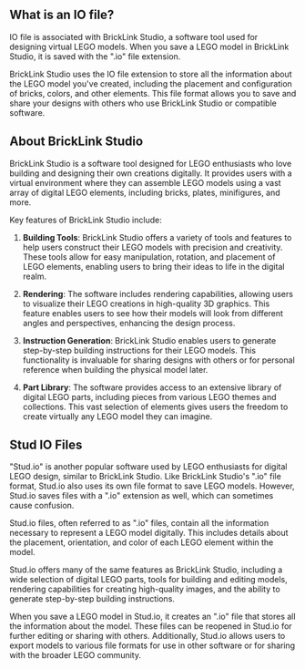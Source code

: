 ## What is an IO file?

IO file is associated with BrickLink Studio, a software tool used for designing virtual LEGO models. When you save a LEGO model in BrickLink Studio, it is saved with the ".io" file extension.

BrickLink Studio uses the IO file extension to store all the information about the LEGO model you've created, including the placement and configuration of bricks, colors, and other elements. This file format allows you to save and share your designs with others who use BrickLink Studio or compatible software.

## About BrickLink Studio

BrickLink Studio is a software tool designed for LEGO enthusiasts who love building and designing their own creations digitally. It provides users with a virtual environment where they can assemble LEGO models using a vast array of digital LEGO elements, including bricks, plates, minifigures, and more.

Key features of BrickLink Studio include:

1.  **Building Tools**: BrickLink Studio offers a variety of tools and features to help users construct their LEGO models with precision and creativity. These tools allow for easy manipulation, rotation, and placement of LEGO elements, enabling users to bring their ideas to life in the digital realm.
    
2.  **Rendering**: The software includes rendering capabilities, allowing users to visualize their LEGO creations in high-quality 3D graphics. This feature enables users to see how their models will look from different angles and perspectives, enhancing the design process.
    
3.  **Instruction Generation**: BrickLink Studio enables users to generate step-by-step building instructions for their LEGO models. This functionality is invaluable for sharing designs with others or for personal reference when building the physical model later.
    
4.  **Part Library**: The software provides access to an extensive library of digital LEGO parts, including pieces from various LEGO themes and collections. This vast selection of elements gives users the freedom to create virtually any LEGO model they can imagine.

## Stud IO Files

"Stud.io" is another popular software used by LEGO enthusiasts for digital LEGO design, similar to BrickLink Studio. Like BrickLink Studio's ".io" file format, Stud.io also uses its own file format to save LEGO models. However, Stud.io saves files with a ".io" extension as well, which can sometimes cause confusion.

Stud.io files, often referred to as ".io" files, contain all the information necessary to represent a LEGO model digitally. This includes details about the placement, orientation, and color of each LEGO element within the model.

Stud.io offers many of the same features as BrickLink Studio, including a wide selection of digital LEGO parts, tools for building and editing models, rendering capabilities for creating high-quality images, and the ability to generate step-by-step building instructions.

When you save a LEGO model in Stud.io, it creates an ".io" file that stores all the information about the model. These files can be reopened in Stud.io for further editing or sharing with others. Additionally, Stud.io allows users to export models to various file formats for use in other software or for sharing with the broader LEGO community.


